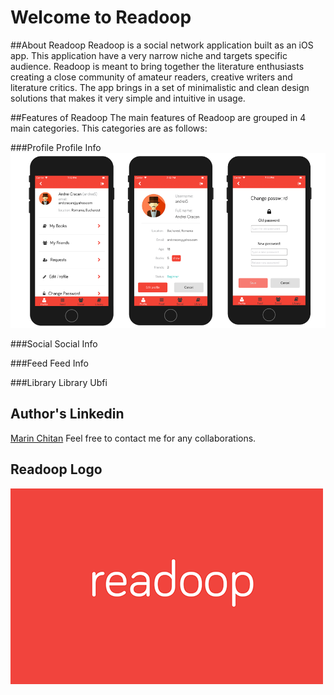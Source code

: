 # Welcome to Readoop

##About Readoop
Readoop is a social network application built as an iOS app. This application have a very narrow niche and targets specific audience. Readoop is meant to bring together the literature enthusiasts  creating a close community of amateur readers, creative writers and literature critics. The app brings in a set of minimalistic and clean design solutions that makes it very simple and intuitive in usage.

##Features of Readoop
The main features of Readoop are grouped in 4 main categories. This categories are as follows:

###Profile 
Profile Info
![Screen Shot](Resources/ProfileStrip.png)

###Social
Social Info

###Feed
Feed Info

###Library
Library Ubfi

## Author's Linkedin 
[Marin Chitan](https://www.linkedin.com/in/chi%C5%A3an-marin-6061ab136/)
Feel free to contact me for any collaborations.

## Readoop Logo
![Screen Shot](Resources/logo.png)